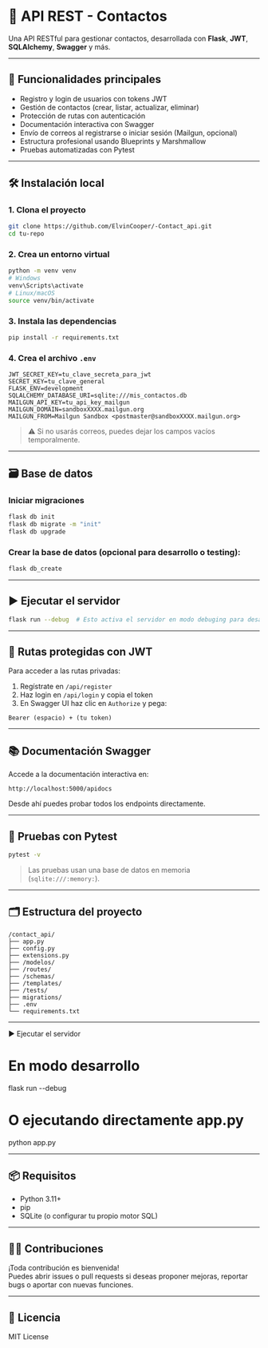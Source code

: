 # 📇 API REST - Contactos

Una API RESTful para gestionar contactos, desarrollada con **Flask**, **JWT**, **SQLAlchemy**, **Swagger** y más.

---

## 🚀 Funcionalidades principales

- Registro y login de usuarios con tokens JWT
- Gestión de contactos (crear, listar, actualizar, eliminar)
- Protección de rutas con autenticación
- Documentación interactiva con Swagger
- Envío de correos al registrarse o iniciar sesión (Mailgun, opcional)
- Estructura profesional usando Blueprints y Marshmallow
- Pruebas automatizadas con Pytest

---

## 🛠️ Instalación local

### 1. Clona el proyecto

```bash
git clone https://github.com/ElvinCooper/-Contact_api.git
cd tu-repo
```

### 2. Crea un entorno virtual

```bash
python -m venv venv
# Windows
venv\Scripts\activate
# Linux/macOS
source venv/bin/activate
```

### 3. Instala las dependencias

```bash
pip install -r requirements.txt
```

### 4. Crea el archivo `.env`

```env
JWT_SECRET_KEY=tu_clave_secreta_para_jwt
SECRET_KEY=tu_clave_general
FLASK_ENV=development
SQLALCHEMY_DATABASE_URI=sqlite:///mis_contactos.db
MAILGUN_API_KEY=tu_api_key_mailgun
MAILGUN_DOMAIN=sandboxXXXX.mailgun.org
MAILGUN_FROM=Mailgun Sandbox <postmaster@sandboxXXXX.mailgun.org>
```

> ⚠️ Si no usarás correos, puedes dejar los campos vacíos temporalmente.

---

## 🗃️ Base de datos

### Iniciar migraciones

```bash
flask db init
flask db migrate -m "init"
flask db upgrade
```

### Crear la base de datos (opcional para desarrollo o testing):

```bash
flask db_create
```

---

## ▶️ Ejecutar el servidor

```bash
flask run --debug  # Esto activa el servidor en modo debuging para desarrllo 
```

---

## 🔐 Rutas protegidas con JWT

Para acceder a las rutas privadas:

1. Regístrate en `/api/register`
2. Haz login en `/api/login` y copia el token
3. En Swagger UI haz clic en `Authorize` y pega:

```
Bearer (espacio) + (tu token)  
```

---

## 📚 Documentación Swagger

Accede a la documentación interactiva en:

```
http://localhost:5000/apidocs
```

Desde ahí puedes probar todos los endpoints directamente.

---

## 🧪 Pruebas con Pytest

```bash
pytest -v
```

> Las pruebas usan una base de datos en memoria (`sqlite:///:memory:`).

---

## 🗂 Estructura del proyecto

```
/contact_api/
├── app.py
├── config.py
├── extensions.py
├── /modelos/
├── /routes/
├── /schemas/
├── /templates/
├── /tests/
├── migrations/
├── .env
└── requirements.txt
```

---

▶️ Ejecutar el servidor

# En modo desarrollo
flask run --debug

# O ejecutando directamente app.py
python app.py


---

## 📦 Requisitos

- Python 3.11+
- pip
- SQLite (o configurar tu propio motor SQL)

---

## 🧑‍💻 Contribuciones

¡Toda contribución es bienvenida!  
Puedes abrir issues o pull requests si deseas proponer mejoras, reportar bugs o aportar con nuevas funciones.

---

## 📜 Licencia

MIT License
```
